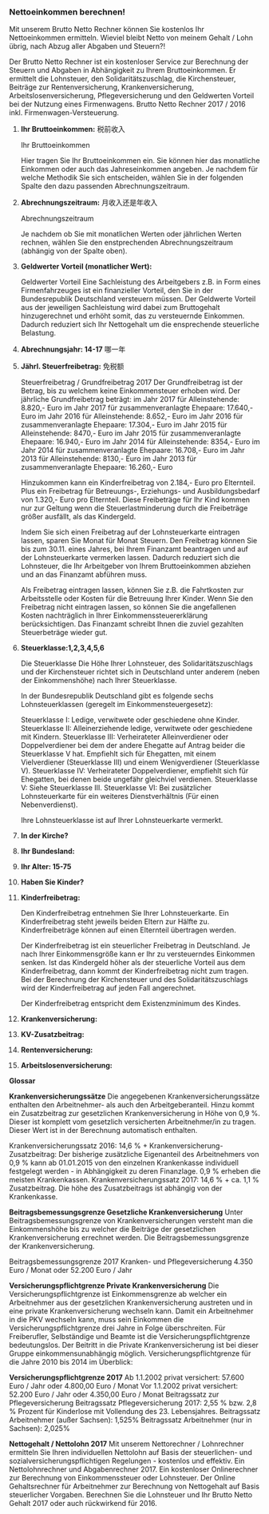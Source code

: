 ### Nettoeinkommen berechnen! 

Mit unserem Brutto Netto Rechner können Sie kostenlos Ihr Nettoeinkommen ermitteln. Wieviel bleibt Netto von meinem Gehalt / Lohn übrig, nach Abzug aller Abgaben und Steuern?!

Der Brutto Netto Rechner ist ein kostenloser Service zur Berechnung der Steuern und Abgaben in Abhängigkeit zu Ihrem Bruttoeinkommen. Er ermittelt die Lohnsteuer, den Solidaritätszuschlag, die Kirchensteuer, Beiträge zur Rentenversicherung, Krankenversicherung, Arbeitslosenversicherung, Pflegeversicherung und den Geldwerten Vorteil bei der Nutzung eines Firmenwagens. Brutto Netto Rechner 2017 / 2016 inkl. Firmenwagen-Versteuerung.

1. **Ihr Bruttoeinkommen:** 税前收入

   Ihr Bruttoeinkommen

   Hier tragen Sie Ihr Bruttoeinkommen ein. Sie können hier das monatliche Einkommen oder auch das Jahreseinkommen angeben. Je nachdem für welche Methodik Sie sich entscheiden, wählen Sie in der folgenden Spalte den dazu passenden Abrechnungszeitraum.


2. **Abrechnungszeitraum:** 月收入还是年收入

   Abrechnungszeitraum

   Je nachdem ob Sie mit monatlichen Werten oder jährlichen Werten rechnen, wählen Sie den enstprechenden Abrechnungszeitraum (abhängig von der Spalte oben).


3. **Geldwerter Vorteil (monatlicher Wert):**

   Geldwerter Vorteil
   Eine Sachleistung des Arbeitgebers z.B. in Form eines Firmenfahrzeuges ist ein finanzieller Vorteil, den Sie in der Bundesrepublik Deutschland versteuern müssen. Der Geldwerte Vorteil aus der jeweiligen Sachleistung wird dabei zum Bruttogehalt hinzugerechnet und erhöht somit, das zu versteuernde Einkommen. Dadurch reduziert sich Ihr Nettogehalt um die ensprechende steuerliche Belastung. 

4. **Abrechnungsjahr: 14-17**  哪一年

5. **Jährl. Steuerfreibetrag:** 免税额

   Steuerfreibetrag / Grundfreibetrag 2017
   Der Grundfreibetrag ist der Betrag, bis zu welchem keine Einkommensteuer erhoben wird. Der jährliche Grundfreibetrag beträgt: 
   im Jahr 2017 für Alleinstehende: 8.820,- Euro 
   im Jahr 2017 für zusammenveranlagte Ehepaare: 17.640,- Euro 
   im Jahr 2016 für Alleinstehende: 8.652,- Euro 
   im Jahr 2016 für zusammenveranlagte Ehepaare: 17.304,- Euro 
   im Jahr 2015 für Alleinstehende: 8470,- Euro 
   im Jahr 2015 für zusammenveranlagte Ehepaare: 16.940,- Euro 
   im Jahr 2014 für Alleinstehende: 8354,- Euro 
   im Jahr 2014 für zusammenveranlagte Ehepaare: 16.708,- Euro 
   im Jahr 2013 für Alleinstehende: 8130,- Euro 
   im Jahr 2013 für zusammenveranlagte Ehepaare: 16.260,- Euro

   Hinzukommen kann ein Kinderfreibetrag von 2.184,- Euro pro Elternteil. Plus ein Freibetrag für Betreuungs-, Erziehungs- und Ausbildungsbedarf von 1.320,- Euro pro Elternteil. Diese Freibeträge für Ihr Kind kommen nur zur Geltung wenn die Steuerlastminderung durch die Freibeträge größer ausfällt, als das Kindergeld.

   Indem Sie sich einen Freibetrag auf der Lohnsteuerkarte eintragen lassen, sparen Sie Monat für Monat Steuern. Den Freibetrag können Sie bis zum 30.11. eines Jahres, bei Ihrem Finanzamt beantragen und auf der Lohnsteuerkarte vermerken lassen. Dadurch reduziert sich die Lohnsteuer, die Ihr Arbeitgeber von Ihrem Bruttoeinkommen abziehen und an das Finanzamt abführen muss. 

   Als Freibetrag eintragen lassen, können Sie z.B. die Fahrtkosten zur Arbeitsstelle oder Kosten für die Betreuung Ihrer Kinder. Wenn Sie den Freibetrag nicht eintragen lassen, so können Sie die angefallenen Kosten nachträglich in Ihrer Einkommenssteuererklärung berücksichtigen. Das Finanzamt schreibt Ihnen die zuviel gezahlten Steuerbeträge wieder gut.

6. **Steuerklasse:1,2,3,4,5,6**

   Die Steuerklasse
   Die Höhe Ihrer Lohnsteuer, des Solidaritätszuschlags und der Kirchensteuer richtet sich in Deutschland unter anderem (neben der Einkommenshöhe) nach Ihrer Steuerklasse.

   In der Bundesrepublik Deutschland gibt es folgende sechs Lohnsteuerklassen (geregelt im Einkommensteuergesetz): 

   Steuerklasse I: Ledige, verwitwete oder geschiedene ohne Kinder. 
   Steuerklasse II: Alleinerziehende ledige, verwitwete oder geschiedene mit Kindern. 
   Steuerklasse III: Verheirateter Alleinverdiener oder Doppelverdiener bei dem der andere Ehegatte auf Antrag beider die Steuerklasse V hat. Empfiehlt sich für Ehegatten, mit einem Vielverdiener (Steuerklasse III) und einem Wenigverdiener (Steuerklasse V). 
   Steuerklasse IV: Verheirateter Doppelverdiener, empfiehlt sich für Ehegatten, bei denen beide ungefähr gleichviel verdienen. 
   Steuerklasse V: Siehe Steuerklasse III. 
   Steuerklasse VI: Bei zusätzlicher Lohnsteuerkarte für ein weiteres Dienstverhältnis (Für einen Nebenverdienst). 

   Ihre Lohnsteuerklasse ist auf Ihrer Lohnsteuerkarte vermerkt.

7. **In der Kirche?** 

8. **Ihr Bundesland:** 

9. **Ihr Alter: 15-75**

10. **Haben Sie Kinder?** 

11. **Kinderfreibetrag:**

    Den Kinderfreibetrag
    entnehmen Sie Ihrer Lohnsteuerkarte. Ein Kinderfreibetrag steht jeweils beiden Eltern zur Hälfte zu. Kinderfreibeträge können auf einen Elternteil übertragen werden. 

    Der Kinderfreibetrag ist ein steuerlicher Freibetrag in Deutschland. Je nach Ihrer Einkommensgröße kann er Ihr zu versteuerndes Einkommen senken. Ist das Kindergeld höher als der steuerliche Vorteil aus dem Kinderfreibetrag, dann kommt der Kinderfreibetrag nicht zum tragen. Bei der Berechnung der Kirchensteuer und des Solidaritätszuschlags wird der Kinderfreibetrag auf jeden Fall angerechnet.

    Der Kinderfreibetrag entspricht dem Existenzminimum des Kindes.

12. **Krankenversicherung:** 

13. **KV-Zusatzbeitrag:**

14. **Rentenversicherung:** 

15. ​**Arbeitslosenversicherung:**        



**Glossar** 

**Krankenversicherungssätze**
Die angegebenen Krankenversicherungssätze enthalten den Arbeitnehmer- als auch den Arbeitgeberanteil. Hinzu kommt ein Zusatzbeitrag zur gesetzlichen Krankenversicherung in Höhe von 0,9 %. Dieser ist komplett vom gesetzlich versicherten Arbeitnehmer/in zu tragen. Dieser Wert ist in der Berechnung automatisch enthalten. 

Krankenversicherungssatz 2016: 14,6 % + Krankenversicherung-Zusatzbeitrag: Der bisherige zusätzliche Eigenanteil des Arbeitnehmers von 0,9 % kann ab 01.01.2015 von den einzelnen Krankenkasse individuell festgelegt werden - in Abhängigkeit zu deren Finanzlage. 0,9 % erheben die meisten Krankenkassen. 
Krankenversicherungssatz 2017: 14,6 % + ca. 1,1 % Zusatzbeitrag. Die höhe des Zusatzbeitrags ist abhängig von der Krankenkasse.

**Beitragsbemessungsgrenze Gesetzliche Krankenversicherung**
Unter Beitragsbemessungsgrenze von Krankenversicherungen versteht man die Einkommenshöhe bis zu welcher die Beiträge der gesetzlichen Krankenversicherung errechnet werden. Die Beitragsbemessungsgrenze der Krankenversicherung.

Beitragsbemessungsgrenze 2017 Kranken- und Pflegeversicherung 4.350 Euro / Monat oder 52.200	Euro / Jahr

**Versicherungspflichtgrenze Private Krankenversicherung**
Die Versicherungspflichtgrenze ist Einkommensgrenze ab welcher ein Arbeitnehmer aus der gesetzlichen Krankenversicherung austreten und in eine private Krankenversicherung wechseln kann. Damit ein Arbeitnehmer in die PKV wechseln kann, muss sein Einkommen die Versicherungspflichtgrenze drei Jahre in Folge überschreiten. Für Freiberufler, Selbständige und Beamte ist die Versicherungspflichtgrenze bedeutungslos. Der Beitritt in die Private Krankenversicherung ist bei dieser Gruppe einkommensunabhängig möglich. Versicherungspflichtgrenze für die Jahre 2010 bis 2014 im Überblick:

**Versicherungspflichtgrenze 2017**
Ab 1.1.2002 privat versichert: 57.600 Euro / Jahr oder 4.800,00 Euro / Monat
Vor 1.1.2002 privat versichert: 52.200 Euro / Jahr oder 4.350,00 Euro / Monat
Beitragssatz zur Pflegeversicherung
Beitragssatz Pflegeversicherung 2017: 2,55 % bzw. 2,8 % Prozent für Kinderlose mit Vollendung des 23. Lebensjahres. 
Beitragssatz Arbeitnehmer (außer Sachsen): 1,525%
Beitragssatz Arbeitnehmer (nur in Sachsen): 2,025%

**Nettogehalt / Nettolohn 2017**
Mit unserem Nettorechner / Lohnrechner ermitteln Sie Ihren individuellen Nettolohn auf Basis der steuerlichen- und sozialversicherungspflichtigen Regelungen - kostenlos und effektiv. Ein Nettolohnrechner und Abgabenrechner 2017. Ein kostenloser Onlinerechner zur Berechnung von Einkommenssteuer oder Lohnsteuer. Der Online Gehaltsrechner für Arbeitnehmer zur Berechnung von Nettogehalt auf Basis steuerlicher Vorgaben. Berechnen Sie die Lohnsteuer und Ihr Brutto Netto Gehalt 2017 oder auch rückwirkend für 2016.